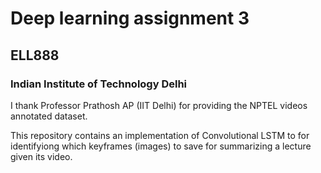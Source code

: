 # Deep learning assignment 3
## ELL888
### Indian Institute of Technology Delhi

I thank Professor Prathosh AP (IIT Delhi) for providing the NPTEL videos annotated dataset.

This repository contains an implementation of Convolutional LSTM to for identifyiong which keyframes (images) to save for summarizing a lecture given its video.
